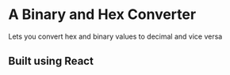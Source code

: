 # A Binary and Hex Converter
Lets you convert hex and binary values to decimal and vice versa
## Built using React
